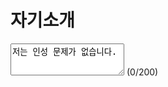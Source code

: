 <body class='container'>
    <h1>자기소개</h1>
    <textarea class="form-control" rows="3" id="jasoseol" onkeydown="counter();">저는 인성 문제가 없습니다.</textarea>
    <span id="count">(0/200)</span>
    <script>
        function counter() {
            var content = document.getElementById('jasoseol').value;
            if (content.length > 200) {
                content = content.substring(0,200);
                document.getElementById('jasoseol').value = content;
            }
            document.getElementById('count').innerHTML = '(' + content.length + '/200)';
        }
        counter();
    </script>



